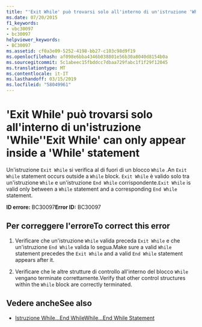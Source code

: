 ```yaml
---
title: "'Exit While' può trovarsi solo all'interno di un'istruzione 'While'"
ms.date: 07/20/2015
f1_keywords:
- vbc30097
- bc30097
helpviewer_keywords:
- BC30097
ms.assetid: cf0a3e09-5252-4198-bb27-c103c98d9f19
ms.openlocfilehash: af098e6bba4346b038801e56b30a8040d8154b0a
ms.sourcegitcommit: 5c1abeec15fbddcc7dbaa729fabc1f1f29f12045
ms.translationtype: MT
ms.contentlocale: it-IT
ms.lasthandoff: 03/15/2019
ms.locfileid: "58049961"
---
```

# <a name="exit-while-can-only-appear-inside-a-while-statement"></a><span data-ttu-id="bf26c-102">'Exit While' può trovarsi solo all'interno di un'istruzione 'While'</span><span class="sxs-lookup"><span data-stu-id="bf26c-102">'Exit While' can only appear inside a 'While' statement</span></span>
<span data-ttu-id="bf26c-103">Un'istruzione `Exit While` si verifica al di fuori di un blocco `While` .</span><span class="sxs-lookup"><span data-stu-id="bf26c-103">An `Exit While` statement occurs outside a `While` block.</span></span> <span data-ttu-id="bf26c-104">`Exit While` è valido solo tra un'istruzione `While` e un'istruzione `End While` corrispondente.</span><span class="sxs-lookup"><span data-stu-id="bf26c-104">`Exit While` is valid only between a `While` statement and a corresponding `End While` statement.</span></span>  
  
 <span data-ttu-id="bf26c-105">**ID errore:** BC30097</span><span class="sxs-lookup"><span data-stu-id="bf26c-105">**Error ID:** BC30097</span></span>  
  
## <a name="to-correct-this-error"></a><span data-ttu-id="bf26c-106">Per correggere l'errore</span><span class="sxs-lookup"><span data-stu-id="bf26c-106">To correct this error</span></span>  
  
1.  <span data-ttu-id="bf26c-107">Verificare che un'istruzione `While` valida preceda `Exit While` e che un'istruzione `End While` valida lo segua.</span><span class="sxs-lookup"><span data-stu-id="bf26c-107">Make sure a valid `While` statement precedes the `Exit While` and a valid `End While` statement appears after it.</span></span>  
  
2.  <span data-ttu-id="bf26c-108">Verificare che le altre strutture di controllo all'interno del blocco `While` vengano terminate correttamente.</span><span class="sxs-lookup"><span data-stu-id="bf26c-108">Verify that other control structures within the `While` block are correctly terminated.</span></span>  
  
## <a name="see-also"></a><span data-ttu-id="bf26c-109">Vedere anche</span><span class="sxs-lookup"><span data-stu-id="bf26c-109">See also</span></span>

- [<span data-ttu-id="bf26c-110">Istruzione While...End While</span><span class="sxs-lookup"><span data-stu-id="bf26c-110">While...End While Statement</span></span>](../../visual-basic/language-reference/statements/while-end-while-statement.md)
